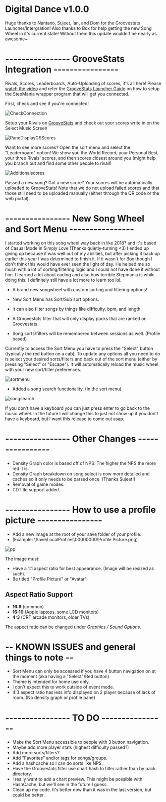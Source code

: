 # Digital Dance v1.0.0
Huge thanks to Nantano, Sujeet, Ian, and Dom for the Groovestats Launcher/Intergration!
Also thanks to Box for help getting the new Song Wheel in it's current state!
Without them this update wouldn't be nearly as awesome~

# ---------------- GrooveStats Integration ----------------
Rivals, Scores, Leaderboards, Auto-Uploading of scores, it's all here! Please [watch the video](https://www.youtube.com/watch?v=8yMzp7xMQq0) and refer the [GrooveStats Launcher Guide](https://github.com/GrooveStats/gslauncher#readme) on how to setup the StepMania wrapper program that will get you connected.

First, check and see if you're connected!

![CheckConnection](https://i.imgur.com/QQOsCG9.png)

Setup your Rivals on [GrooveStats](https://groovestats.com/index.php?page=register&action=update) and check out your scores write in on the Select Music Screen

![PaneDisplayGSScores](https://i.imgur.com/BrTCdFy.png)

Want to see more scores? Open the sort menu and select the "Leaderboard" option! We show you the World Record, your Personal Best, your three Rivals' scores, and then scores closest around you (might help you branch out and find some other people to rival!)

![Additionalscores](https://i.imgur.com/YOiiCcr.png)

Passed a new song? Got a new score? Your scores will be automatically uploaded to GrooveStats! Note that we do not upload failed scores and that those still need to be uploaded manually (either through the QR code or the web portal).

# ---------------- New Song Wheel and Sort Menu ----------------

I started working on this song wheel way back in like 2018? and it's based of Casual Mode in Simply Love (Thanks quietly-turning <3)
I ended up giving up because it was well out of my abilities, but after picking it back up earlier this year I was determined to finish it. If it wasn't for Box though I don't think this would have ever seen the light of day. He helped me so much with a lot of sorting/filtering logic and I could not have done it without him. I learned a lot about coding and also how terrible Stepmania is while doing this. I definitely still have a lot more to learn too lol.

- A brand new songwheel with custom sorting and filtering options!

- New Sort Menu has Sort/Sub sort options.

- It can also filter songs by things like difficulty, bpm, and length.

- A Groovestats filter that will only display packs that are ranked on Groovestats.

- Song sorts/filters will be remembered between sessions as well. (Profile based)

Currently to access the Sort Menu you have to press the "Select" button (typically the red button on a cab). To update any options all you need to do is select your desired sorts/filters and back out of the sort menu (either by pressing "Select" or "Escape"). It will automatically reload the music wheel with your new sort/filter preferences.

![sortmenu](https://i.imgur.com/37sNdIj.png)

- Added a song search functionality. (In the sort menu)

![songsearch](https://i.imgur.com/bZ4R32V.png)

If you don't have a keyboard you can just press enter to go back to the music wheel. In the future I will change this to just not show up if you don't have a keyboard, but I want this release to come out asap.


# ---------------- Other Changes ----------------

- Density Graph color is based off of NPS. The higher the NPS the more red it is.
- Density Graph breakdown on song select is now more detailed and caches so it only needs to be parsed once. (Thanks Sujeet!)
- Removal of game modes.
- CDTitle support added.

# ---------------- How to use a profile picture ----------------

- Add a new image at the root of your save folder of your profile.
- (Example: \Save\LocalProfiles\00000000\Profile Picture.png)

![pp](https://i.imgur.com/YDMuJjY.png)

The image must:
- Have a 1:1 aspect ratio for best appearance. (Image will be resized as such).
- Be titled "Profile Picture" or "Avatar"

## Aspect Ratio Support

  * <strong>16:9</strong> (common)
  * <strong>16:10</strong> (Apple laptops, some LCD monitors)
  * <strong>4:3</strong> (CRT arcade monitors, older TVs)
  
The aspect ratio can be changed under *Graphics / Sound Options*.

# -- KNOWN ISSUES and general things to note --
- Sort Menu can only be accessed if you have 4 button navigation on at the moment (aka having a "Select"/Red button)
- Theme is intended for home use only.
- I don't expect this to work outside of event mode.
- 4:3 aspect ratio has less info displayed on 2 player because of lack of room. (No density graph or profile pane)

# ---------------- TO DO ----------------
- Make the Sort Menu accessible to people with 3 button navigation.
- Maybe add more player stats (highest difficulty passed?)
- Add more sorts/filters?
- Add "Favorites" and/or tags for songs/groups.
- Add a hashcache so I can do sorts like NPS.
- Have the Groovestats filter use chart hash to filter rather than by pack directory.
- I really want to add a chart preview. This might be possible with HashCache, but we'll see in the future I guess.
- Clean up my code. It's better now than it was in the last version, but could be better.
